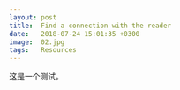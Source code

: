 ```yaml
---
layout: post
title:  Find a connection with the reader
date:   2018-07-24 15:01:35 +0300
image:  02.jpg
tags:   Resources
---
```


这是一个测试。